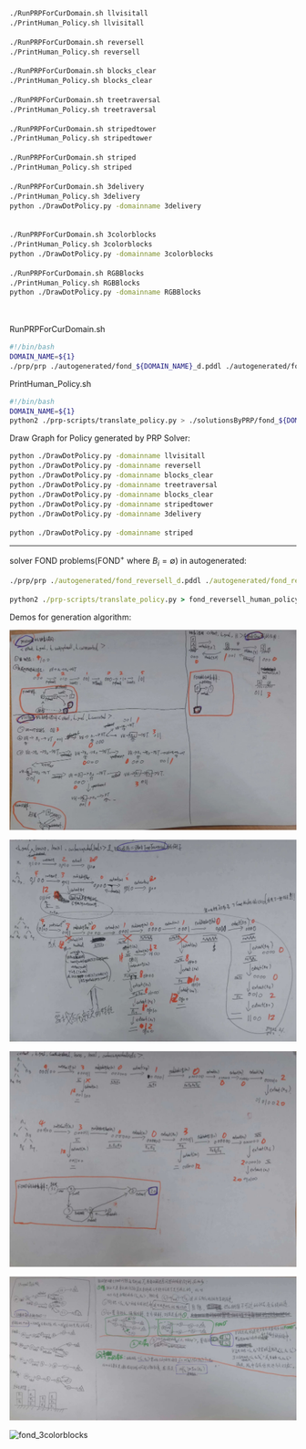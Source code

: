 ```bash
./RunPRPForCurDomain.sh llvisitall
./PrintHuman_Policy.sh llvisitall

./RunPRPForCurDomain.sh reversell
./PrintHuman_Policy.sh reversell

./RunPRPForCurDomain.sh blocks_clear
./PrintHuman_Policy.sh blocks_clear

./RunPRPForCurDomain.sh treetraversal
./PrintHuman_Policy.sh treetraversal

./RunPRPForCurDomain.sh stripedtower
./PrintHuman_Policy.sh stripedtower

./RunPRPForCurDomain.sh striped
./PrintHuman_Policy.sh striped

./RunPRPForCurDomain.sh 3delivery
./PrintHuman_Policy.sh 3delivery
python ./DrawDotPolicy.py -domainname 3delivery


./RunPRPForCurDomain.sh 3colorblocks
./PrintHuman_Policy.sh 3colorblocks
python ./DrawDotPolicy.py -domainname 3colorblocks

./RunPRPForCurDomain.sh RGBBlocks
./PrintHuman_Policy.sh RGBBlocks
python ./DrawDotPolicy.py -domainname RGBBlocks




```

RunPRPForCurDomain.sh

```bash
#!/bin/bash
DOMAIN_NAME=${1} 
./prp/prp ./autogenerated/fond_${DOMAIN_NAME}_d.pddl ./autogenerated/fond_${DOMAIN_NAME}_p.pddl  --dump-policy 2 --optimize-final-policy 1
```

PrintHuman_Policy.sh

```bash
#!/bin/bash
DOMAIN_NAME=${1} 
python2 ./prp-scripts/translate_policy.py > ./solutionsByPRP/fond_${DOMAIN_NAME}_human_policy.out
```

Draw Graph for Policy generated by PRP Solver:

```bash
python ./DrawDotPolicy.py -domainname llvisitall
python ./DrawDotPolicy.py -domainname reversell
python ./DrawDotPolicy.py -domainname blocks_clear
python ./DrawDotPolicy.py -domainname treetraversal
python ./DrawDotPolicy.py -domainname blocks_clear
python ./DrawDotPolicy.py -domainname stripedtower
python ./DrawDotPolicy.py -domainname 3delivery

python ./DrawDotPolicy.py -domainname striped
```






-----------------------------------



solver FOND problems(FOND$^+$ where $B_i = \emptyset$) in autogenerated:

```cmd
./prp/prp ./autogenerated/fond_reversell_d.pddl ./autogenerated/fond_reversell_p.pddl  --dump-policy 2 --optimize-final-policy 1  

python2 ./prp-scripts/translate_policy.py > fond_reversell_human_policy.out
```

Demos for generation algorithm:

![1](.\images\1.jpg)

![2](.\images\2.jpg)

![3](.\images\3.jpg)

![3](.\images\4.jpg)





![fond_3colorblocks](D:\tridu33\tridu33sciArch\fond2code\solutionsByPRP\images\fond_3colorblocks.png)

